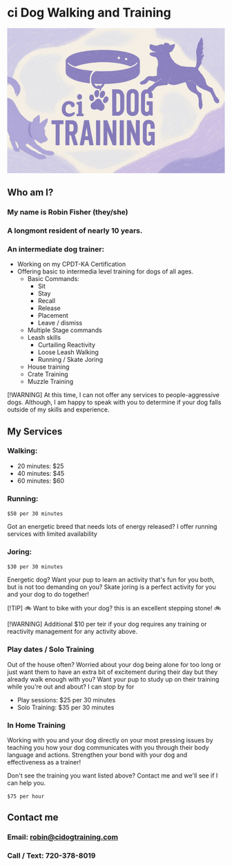 # ci Dog Walking and Training

![image](./banner.png)

## Who am I?

### My name is Robin Fisher (they/she)
### A longmont resident of nearly 10 years.
### An intermediate dog trainer:
* Working on my CPDT-KA Certification
* Offering basic to intermedia level training for dogs of all ages.
    * Basic Commands: 
        * Sit
        * Stay
        * Recall
        * Release
        * Placement
        * Leave / dismiss
    * Multiple Stage commands 
    * Leash skills
        * Curtailing Reactivity
        * Loose Leash Walking
        * Running / Skate Joring
    * House training
    * Crate Training
    * Muzzle Training

[!WARNING]
At this time, I can not offer any services to people-aggressive dogs. Although, I am happy to speak with you to determine if your dog falls outside of my skills and experience.

## My Services
### Walking:
* 20 minutes: $25
* 40 minutes: $45
* 60 minutes: $60

### Running: 
    $50 per 30 minutes
Got an energetic breed that needs lots of energy released? I offer running services with limited availability

### Joring:

    $30 per 30 minutes

Energetic dog? Want your pup to learn an activity that's fun for you both, but is not too demanding on you? Skate joring is a perfect activity for you and your dog to do together!

[!TIP]
🚲 Want to bike with your dog? this is an excellent stepping stone! 🚲

[!WARNING]
Additional $10 per teir if your dog requires any training or reactivity management for any activity above.

### Play dates / Solo Training

Out of the house often? Worried about your dog being alone for too long or just want them to have an extra bit of excitement during their day but they already walk enough with you? Want your pup to study up on their training while you're out and about? I can stop by for

* Play sessions: $25 per 30 minutes
* Solo Training: $35 per 30 minutes

### In Home Training

Working with you and your dog directly on your most pressing issues by teaching you how your dog communicates with you through their body language and actions. Strengthen your bond with your dog and effectiveness as a trainer!

Don't see the training you want listed above? Contact me and we'll see if I can help you. 

    $75 per hour

## Contact me

### Email: robin@cidogtraining.com 
### Call / Text: 720-378-8019